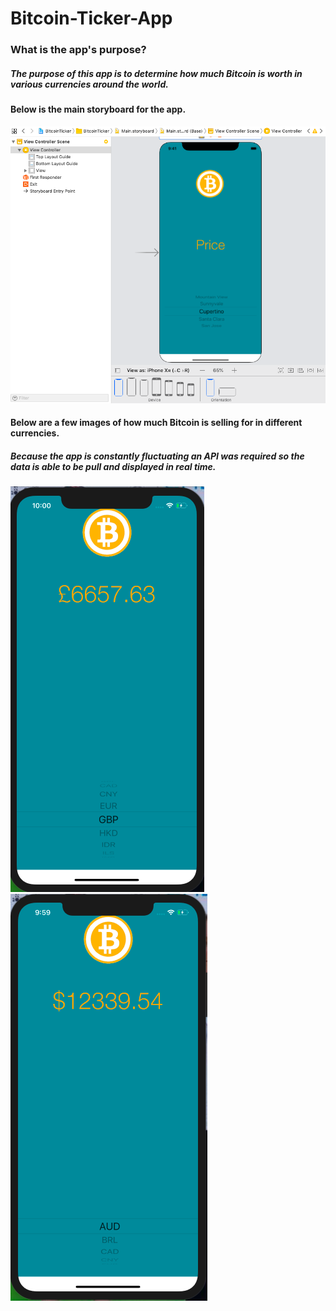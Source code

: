# Bitcoin-Ticker-App

### What is the app's purpose?
##### The purpose of this app is to determine how much Bitcoin is worth in various currencies around the world. 
#### Below is the main storyboard for the app. 
![](appIMGs/mainStoryboard.png)


#### Below are a few images of how much Bitcoin is selling for in different currencies. 
##### Because the app is constantly fluctuating an API was required so the data is able to be pull and displayed in real time.
![](appIMGs/Pound.png)
![](appIMGs/Dollars.png)
